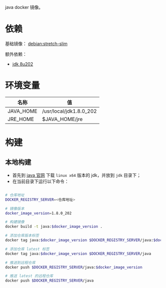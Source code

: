 java docker 镜像。

# 依赖

基础镜像： [debian:stretch-slim](https://hub.docker.com/_/debian)

额外依赖：
+ [jdk 8u202](https://www.oracle.com/technetwork/java/javase/downloads/index.html)

# 环境变量

| 名称 | 值 |
| ------ | ------ |
| JAVA_HOME | /usr/local/jdk1.8.0_202 |
| JRE_HOME | $JAVA_HOME/jre |


# 构建

## 本地构建

+ 首先到 [java 官网](https://www.oracle.com/technetwork/java/javase/downloads/jdk8-downloads-2133151.html) 下载 `linux x64` 版本的 jdk，并放到 `jdk` 目录下；
+ 在当前目录下运行以下命令：

```sh

# 仓库地址
DOCKER_REGISTRY_SERVER=<仓库地址>

# 镜像版本
docker_image_version=1.8.0_202

# 构建镜像
docker build -t java:$docker_image_version .

# 添加仓库版本标签
docker tag java:$docker_image_version $DOCKER_REGISTRY_SERVER/java:$docker_image_version

# 添加仓库 latest 标签
docker tag java:$docker_image_version $DOCKER_REGISTRY_SERVER/java

# 推送到远程仓库
docker push $DOCKER_REGISTRY_SERVER/java:$docker_image_version

# 推送 latest 的远程仓库
docker push $DOCKER_REGISTRY_SERVER/java
```
